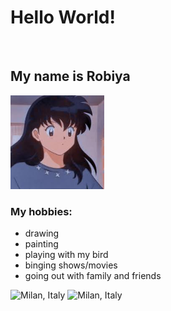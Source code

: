 <h1>Hello World!</h1>
<br>
  <h2>My name is Robiya</h2>
<img src="images.jpg" alt="Kagome from Inuyasha" style="width:150px;height:150px;"> 
</br>
  <h3>My hobbies:</h3>
  <ul>
    <li>drawing</li>
    <li>painting</li>
    <li>playing with my bird</li>
    <li>binging shows/movies</li>
    <li>going out with family and friends</li>
  </ul>
<img src="./desktop/Random/Milan.jpeg" alt="Milan, Italy" style="width:150px;height:150px;">
<img src="./desktop/Random/Jonny.jpeg" alt="Milan, Italy" style="width:150px;height:150px;">
